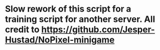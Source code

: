 # Slow rework of this script for a training script for another server. All credit to https://github.com/Jesper-Hustad/NoPixel-minigame
